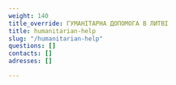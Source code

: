```yaml
---
weight: 140
title_override: ГУМАНІТАРНА ДОПОМОГА В ЛИТВІ
title: humanitarian-help
slug: "/humanitarian-help"
questions: []
contacts: []
adresses: []

---
```

